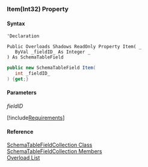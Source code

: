 ﻿### Item(Int32) Property

#### Syntax

```vbnet
'Declaration
 
Public Overloads Shadows ReadOnly Property Item( _
   ByVal _fieldID_ As Integer _
) As SchemaTableField
```

```csharp
public new SchemaTableField Item( 
   int _fieldID_
) {get;}
```

#### Parameters

_fieldID_

[!include[Requirements](../partials/requirements.md)]

#### Reference

[SchemaTableFieldCollection Class](fcSDK~FChoice.Foundation.Clarify.Schema.SchemaTableFieldCollection.md)  
[SchemaTableFieldCollection Members](fcSDK~FChoice.Foundation.Clarify.Schema.SchemaTableFieldCollection_members.md)  
[Overload List](fcSDK~FChoice.Foundation.Clarify.Schema.SchemaTableFieldCollection~Item.md)